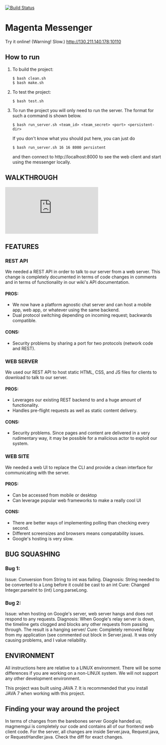 [![Build Status](https://travis-ci.org/petosa/codeu_project_2017.svg?branch=master)](https://travis-ci.org/petosa/codeu_project_2017)
# Magenta Messenger

Try it online! (Warning! Slow.) http://130.211.140.178:10110

## How to run

  1. To build the project:
       ```
       $ bash clean.sh
       $ bash make.sh
       ```

  2. To test the project:
       ```
       $ bash test.sh
       ```

  3. To run the project you will only need to run the server. The format for such a command is shown below.

       ```
       $ bash run_server.sh <team_id> <team_secret> <port> <persistent-dir>
       ```
      If you don't know what you should put here, you can just do 
       ```
       $ bash run_server.sh 16 16 8000 persistent
       ```
       and then connect to http://localhost:8000 to see the web client and start using the messenger locally.
       
       
## WALKTHROUGH
![Authentication](https://github.com/petosa/codeu_project_2017/edit/master/README.md)

## FEATURES
### REST API
We needed a REST API in order to talk to our server from a web server. This change is completely documented in terms of code changes in comments and in terms of functionality in our wiki's API documentation.
#### PROS:
+ We now have a platform agnostic chat server and can host a mobile app, web app, or whatever using the same backend.
+ Dual protocol switching depending on incoming request; backwards compatible.
#### CONS:
- Security problems by sharing a port for two protocols (network code and REST).

### WEB SERVER
We used our REST API to host static HTML, CSS, and JS files for clients to download to talk to our server.
#### PROS:
+ Leverages our existing REST backend to and a huge amount of functionality.
+ Handles pre-flight requests as well as static content delivery.
#### CONS:
- Security problems. Since pages and content are delivered in a very rudimentary way, it may be possible for a malicious actor to exploit our system.
### WEB SITE
We needed a web UI to replace the CLI and provide a clean interface for communicating with the server.
#### PROS:
+ Can be accessed from mobile or desktop
+ Can leverage popular web frameworks to make a really cool UI
#### CONS:
- There are better ways of implementing polling than checking every second.
- Different screensizes and browsers means compatability issues.
- Google's hosting is very slow.

## BUG SQUASHING
### Bug 1:
Issue: Conversion from String to int was failing.
Diagnosis: String needed to be converted to a Long before it could be cast to an int
Cure: Changed Integer.parseInt to (int) Long.parseLong.

### Bug 2:
Issue: when hosting on Google's server, web server hangs and does not respond to any requests.
Diagnosis: When Google's relay server is down, the timeline gets clogged and blocks any other requests from passing through. The result is a hanging server/
Cure: Completely removed Relay from my application (see commented out block in Server.java). It was only causing problems, and I value reliability.

## ENVIRONMENT

All instructions here are relative to a LINUX environment. There will be some
differences if you are working on a non-LINUX system. We will not support any
other development environment.

This project was built using JAVA 7. It is recommended that you install
JAVA&nbsp;7 when working with this project.


## Finding your way around the project

In terms of changes from the barebones server Google handed us; magmemgui is completely our code and contains all of our frontend web client code. For the server, all changes are inside Server.java, Request.java, or RequestHandler.java. Check the diff for exact changes.
